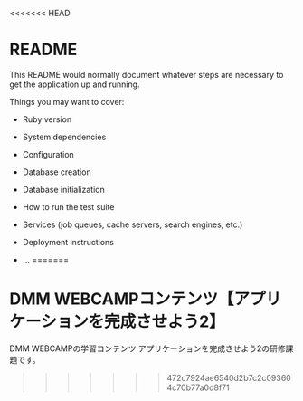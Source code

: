 <<<<<<< HEAD
# README

This README would normally document whatever steps are necessary to get the
application up and running.

Things you may want to cover:

* Ruby version

* System dependencies

* Configuration

* Database creation

* Database initialization

* How to run the test suite

* Services (job queues, cache servers, search engines, etc.)

* Deployment instructions

* ...
=======
# DMM WEBCAMPコンテンツ【アプリケーションを完成させよう2】
DMM WEBCAMPの学習コンテンツ アプリケーションを完成させよう2の研修課題です。
>>>>>>> 472c7924ae6540d2b7c2c093604c70b77a0d8f71

